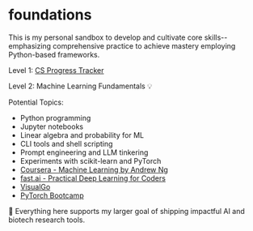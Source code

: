# foundations
This is my personal sandbox to develop and cultivate core skills--emphasizing comprehensive practice to achieve mastery employing Python-based frameworks.

Level 1: [CS Progress Tracker](./progress.md)

Level 2: Machine Learning Fundamentals 💡

Potential Topics:
- Python programming
- Jupyter notebooks
- Linear algebra and probability for ML
- CLI tools and shell scripting
- Prompt engineering and LLM tinkering
- Experiments with scikit-learn and PyTorch
- [Coursera - Machine Learning by Andrew Ng](https://www.coursera.org/learn/machine-learning)
- [fast.ai - Practical Deep Learning for Coders](https://course.fast.ai/)
- [VisualGo](https://visualgo.net/en)
- [PyTorch Bootcamp](https://courses.opencv.org/dashboard)


📌 Everything here supports my larger goal of shipping impactful AI and biotech research tools.
